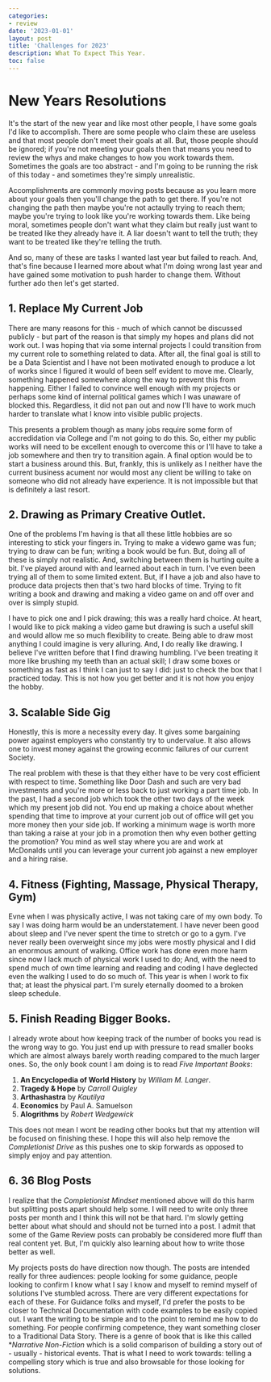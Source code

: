```yaml
---
categories:
- review
date: '2023-01-01'
layout: post
title: 'Challenges for 2023'
description: What To Expect This Year.
toc: false
---
```


# New Years Resolutions
It's the start of the new year and like most other people, I have some goals I'd like to accomplish. There are some people who claim these are useless and that most people don't meet their goals at all. But, those people should be ignored; if you're not meeting your goals then that means you need to review the whys and make changes to how you work towards them. Sometimes the goals are too abstract - and I'm going to be running the risk of this today - and sometimes they're simply unrealistic.

Accomplishments are commonly moving posts because as you learn more about your goals then you'll change the path to get there. If you're not changing the path then maybe you're not actaully trying to reach them; maybe you're trying to look like you're working towards them. Like being moral, sometimes people don't want what they claim but really just want to be treated like they already have it. A liar doesn't want to tell the truth; they want to be treated like they're telling the truth.

And so, many of these are tasks I wanted last year but failed to reach. And, that's fine because I learned more about what I'm doing wrong last year and have gained some motivation to push harder to change them. Without further ado then let's get started.


## 1. Replace My Current Job
There are many reasons for this - much of which cannot be discussed publicly - but part of the reason is that simply my hopes and plans did not work out. I was hoping that via some internal projects I could transition from my current role to something related to data. After all, the final goal is still to be a Data Scientist and I have not been motivated enough to produce a lot of works since I figured it would of been self evident to move me. Clearly, something happened somewhere along the way to prevent this from happening. Either I failed to convince well enough with my projects or perhaps some kind of internal political games which I was unaware of blocked this. Regardless, it did not pan out and now I'll have to work much harder to translate what I know into visible public projects.

This presents a problem though as many jobs require some form of accredidation via College and I'm not going to do this. So, either my public works will need to be excellent enough to overcome this or I'll have to take a job somewhere and then try to transition again. A final option would be to start a business around this. But, frankly, this is unlikely as I neither have the current business acument nor would most any client be willing to take on someone who did not already have experience. It is not impossible but that is definitely a last resort.

## 2. Drawing as Primary Creative Outlet.
One of the problems I'm having is that all these little hobbies are so interesting to stick your fingers in. Trying to make a videwo game was fun; trying to draw can be fun; writing a book would be fun. But, doing all of these is simply not realistic. And, switching between them is hurting quite a bit. I've played around with and learned about each in turn. I've even been trying all of them to some limited extent. But, if I have a job and also have to produce data projects then that's two hard blocks of time. Trying to fit writing a book and drawing and making a video game on and off over and over is simply stupid.

I have to pick one and I pick drawing; this was a really hard choice. At heart, I would like to pick making a video game but drawing is such a useful skill and would allow me so much flexibility to create. Being able to draw most anything I could imagine is very alluring. And, I do really like drawing. I believe I've written before that I find drawing humbling. I've been treating it more like brushing my teeth than an actual skill; I draw some boxes or something as fast as I think I can just to say I did: just to check the box that I practiced today. This is not how you get better and it is not how you enjoy the hobby.


## 3. Scalable Side Gig
Honestly, this is more a necessity every day. It gives some bargaining power against employers who constantly try to undervalue. It also allows one to invest money against the growing econmic failures of our current Society.

The real problem with these is that they either have to be very cost efficient with respect to time. Something like Door Dash and such are very bad investments and you're more or less back to just working a part time job. In the past, I had a second job which took the other two days of the week which my present job did not. You end up making a choice about whether spending that time to improve at your current job out of office will get you more money then your side job. If working a minimum wage is worth more than taking a raise at your job in a promotion then why even bother getting the promotion? You mind as well stay where you are and work at McDonalds until you can leverage your current job against a new employer and a hiring raise.



## 4. Fitness (Fighting, Massage, Physical Therapy, Gym)
Evne when I was physically active, I was not taking care of my own body. To say I was doing harm would be an understatement. I have never been good about sleep and I've never spent the time to stretch or go to a gym. I've never really been overweight since my jobs were mostly physical and I did an enormous amount of walking. Office work has done even more harm since now I lack much of physical work I used to do; And, with the need to spend much of own time learning and reading and coding I have deglected even the walking I used to do so much of. This year is when I work to fix that; at least the physical part. I'm surely eternally doomed to a broken sleep schedule. 


## 5. Finish Reading Bigger Books.
I already wrote about how keeping track of the number of books you read is the wrong way to go. You just end up with pressure to read smaller books which are almost always barely worth reading compared to the much larger ones. So, the only book count I am doing is to read *Five Important Books*:
1. **An Encyclopedia of World History** by *William M. Langer*.
2. **Tragedy & Hope** by *Carroll Quigley*
3. **Arthashastra** by *Kautilya*
4. **Economics** by Paul A. Samuelson
5. **Alogrithms** by *Robert Wedgewick*

This does not mean I wont be reading other books but that my attention will be focused on finishing these. I hope this will also help remove the *Completionist Drive* as this pushes one to skip forwards as opposed to simply enjoy and pay attention.

## 6. 36 Blog Posts
I realize that the *Completionist Mindset* mentioned above will do this harm but splitting posts apart should help some. I will need to write only three posts per month and I think this will not be that hard. I'm slowly getting better about what should and should not be turned into a post. I admit that some of the Game Review posts can probably be considered more fluff than real content yet. But, I'm quickly also learning about how to write those better as well. 

My projects posts do have direction now though. The posts are intended really for three audiences: people looking for some guidance, people looking to confirm I know what I say I know and myself to remind myself of solutions I've stumbled across. There are very different expectations for each of these.
For Guidance folks and myself, I'd prefer the posts to be closer to Technical Documentation with code examples to be easily copied out. I want the writing to be simple and to the point to remind me how to do something. For people confirming competence, they want something closer to a Traditional Data Story. There is a genre of book that is like this called **Narrative Non-Fiction* which is a solid comparison of building a story out of - usually - historical events. That is what I need to work towards: telling a compelling story which is true and also browsable for those looking for solutions.